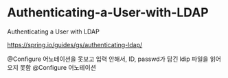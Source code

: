 # Authenticating-a-User-with-LDAP
Authenticating a User with LDAP


https://spring.io/guides/gs/authenticating-ldap/

@Configure 어노테이션을 못보고 입력 안해서, ID, passwd가 담긴 ldip 파일을 읽어오지 못함
@Configure 어노테이션 

